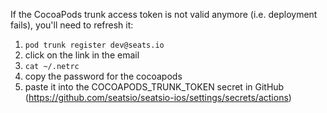 If the CocoaPods trunk access token is not valid anymore (i.e. deployment fails), you'll need to refresh it:
1. `pod trunk register dev@seats.io`
2. click on the link in the email
3. `cat ~/.netrc`
4. copy the password for the cocoapods
5. paste it into the COCOAPODS_TRUNK_TOKEN secret in GitHub (https://github.com/seatsio/seatsio-ios/settings/secrets/actions)
